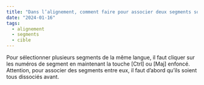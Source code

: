 ```yaml
---
title: "Dans l’alignement, comment faire pour associer deux segments source avec un seul segment cible, et vice-versa ?"
date: "2024-01-16"
tags:
  - alignement
  - segments
  - cible
---
```


Pour sélectionner plusieurs segments de la même langue, il faut cliquer sur les numéros de segment en maintenant la touche [Ctrl] ou [Maj] enfoncé. Attention, pour associer des segments entre eux, il faut d’abord qu’ils soient tous dissociés avant.


